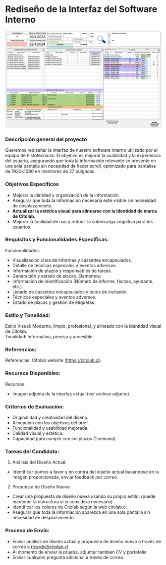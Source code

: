 # Rediseño de la Interfaz del Software Interno

![enter image description here](https://raw.githubusercontent.com/citolab-cl/prueba-ui/main/interfaz.png)

### Descripción general del proyecto
Queremos rediseñar la interfaz de nuestro software interno utilizado por el equipo de histotécnicas. El objetivo es mejorar la usabilidad y la experiencia del usuario, asegurando que toda la información relevante se presente en una sola pantalla sin necesidad de hacer scroll, optimizado para pantallas de 1920x1080 en monitores de 27 pulgadas.

### Objetivos Específicos
- Mejorar la claridad y organización de la información.
- Asegurar que toda la información necesaria esté visible sin necesidad de desplazamiento.
- **Actualizar la estética visual para alinearse con la identidad de marca de Citolab.**
- Mejorar la facilidad de uso y reducir la sobrecarga cognitiva para los usuarios.

### Requisitos y Funcionalidades Específicas:
Funcionalidades:
- Visualización clara de informes y cassettes encapsulados.
- Detalle de técnicas especiales y eventos adversos.
- Información de plazos y responsables de tareas.
- Generación y estado de placas.
Elementos:
- Información de identificación (Número de informe, fechas, ayudante, etc.).
- Listado de cassettes encapsulados y tacos de inclusión.
- Técnicas especiales y eventos adversos.
- Estado de placas y gestión de etiquetas.

### Estilo y Tonalidad:
Estilo Visual: Moderno, limpio, profesional, y alineado con la identidad visual de Citolab.  
Tonalidad: Informativa, precisa y accesible.

### Referencias:
Referencias: Citolab website (https://citolab.cl)

### Recursos Disponibles:
Recursos:
- Imagen adjunta de la interfaz actual (ver archivo adjunto).

### Criterios de Evaluación:
- Originalidad y creatividad del diseño.
- Alineación con los objetivos del brief.
- Funcionalidad y usabilidad mejorada.
- Calidad visual y estética.
- Capacidad para cumplir con los plazos (1 semana)

### Tareas del Candidato:
1. Análisis del Diseño Actual:
- Identificar puntos a favor y en contra del diseño actual basándose en la imagen proporcionada, enviar feedback por correo.

2. Propuesta de Diseño Nueva:
- Crear una propuesta de diseño nueva usando su propio estilo. (puede mantener la estructura si lo considera necesario)
- Identificar los colores de Citolab según la web citolab.cl.
- Asegurar que toda la información aparezca en una sola pantalla sin necesidad de desplazamiento.

### Proceso de Envío:
- Enviar análisis de diseño actual y propuesta de diseño nuevo a través de correo a ricardo@citolab.cl
- Al momento de enviar la prueba, adjuntar tambien CV y portafolio
- Enviar cualquier pregunta adicional a través de correo.
